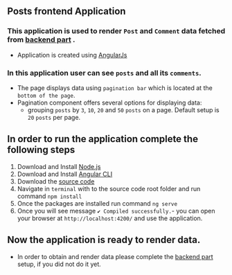 ## Posts frontend Application

### This application is used to render `Post` and `Comment` data fetched from [backend part](https://github.com/Likh-Alex/posts-backend) .
- Application is created using [AngularJs](https://angularjs.org)

### In this application user can see `posts` and all its `comments`.
- The page displays data using `pagination bar` which is located at the `bottom of the page`.
- Pagination component offers several options for displaying data:
  - grouping `posts` by `3`, `10`, `20` and `50` `posts` on a page. Default setup is `20` `posts` per page.
    

## In order to run the application complete the following steps
1. Download and Install [Node.js](https://nodejs.org/en/)
2. Download and Install [Angular CLI](https://cli.angular.io/)
3. Download the [source code](https://github.com/Likh-Alex/posts-frontend)
5. Navigate in `terminal` with to the source code root folder and run command `npm install`
6. Once the packages are installed run command `ng serve`
7. Once you will see message `✔ Compiled successfully.`- you can open your browser at `http://localhost:4200/` and use the application.

## Now the application is ready to render data.

- In order to obtain and render data please complete the [backend part](https://github.com/Likh-Alex/posts-backend) setup, if you did not do it yet.
